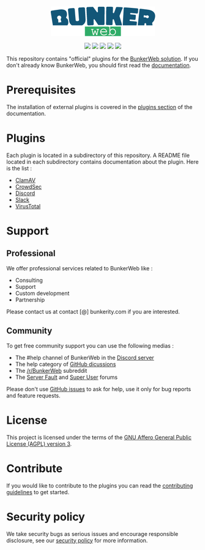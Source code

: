 <p align="center">
	<img alt="BunkerWeb logo" src="https://github.com/bunkerity/bunkerweb-plugins/raw/main/logo.png" />
</p>

<p align="center">
	<img src="https://img.shields.io/badge/bunkerweb-1.4.2-blue" />
	<img src="https://img.shields.io/github/last-commit/bunkerity/bunkerweb-plugins" />
	<img src="https://img.shields.io/github/workflow/status/bunkerity/bunkerweb-plugins/Tests?label=tests" />
	<img src="https://img.shields.io/github/issues/bunkerity/bunkerweb-plugins">
	<img src="https://img.shields.io/github/issues-pr/bunkerity/bunkerweb-plugins">
</p>

This repository contains "official" plugins for the [BunkerWeb solution](https://github.com/bunkerity/bunkerweb). If you don't already know BunkerWeb, you should first read the [documentation](https://docs.bunkerweb.io).

# Prerequisites

The installation of external plugins is covered in the [plugins section](https://docs.bunkerweb.io/plugins) of the documentation.

# Plugins

Each plugin is located in a subdirectory of this repository. A README file located in each subdirectory contains documentation about the plugin. Here is the list :

* [ClamAV](https://github.com/bunkerity/bunkerweb-plugins/tree/main/clamav)
* [CrowdSec](https://github.com/bunkerity/bunkerweb-plugins/tree/main/crowdsec)
* [Discord](https://github.com/bunkerity/bunkerweb-plugins/tree/main/discord)
* [Slack](https://github.com/bunkerity/bunkerweb-plugins/tree/main/slack)
* [VirusTotal](https://github.com/bunkerity/bunkerweb-plugins/tree/main/virustotal)

# Support

## Professional

We offer professional services related to BunkerWeb like :

* Consulting
* Support
* Custom development
* Partnership

Please contact us at contact \[@\] bunkerity.com if you are interested.

## Community

To get free community support you can use the following medias :

* The #help channel of BunkerWeb in the [Discord server](https://discord.com/invite/fTf46FmtyD)
* The help category of [GitHub dicussions](https://github.com/bunkerity/bunkerweb-plugins/discussions)
* The [/r/BunkerWeb](https://www.reddit.com/r/BunkerWeb) subreddit
* The [Server Fault](https://serverfault.com/) and [Super User](https://superuser.com/) forums

Please don't use [GitHub issues](https://github.com/bunkerity/bunkerweb-plugins/issues) to ask for help, use it only for bug reports and feature requests.

# License

This project is licensed under the terms of the [GNU Affero General Public License (AGPL) version 3](https://github.com/bunkerity/bunkerweb-plugins/tree/main/LICENSE.md).

# Contribute

If you would like to contribute to the plugins you can read the [contributing guidelines](https://github.com/bunkerity/bunkerweb-plugins/tree/main/CONTRIBUTING.md) to get started.

# Security policy

We take security bugs as serious issues and encourage responsible disclosure, see our [security policy](https://github.com/bunkerity/bunkerweb-plugins/tree/main/SECURITY.md) for more information.
